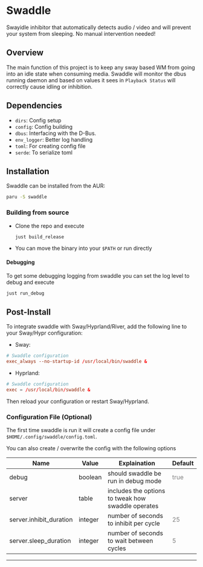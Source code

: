 # Swaddle

Swayidle inhibitor that automatically detects audio / video and will prevent your system from sleeping. No manual intervention needed!

## Overview

The main function of this project is to keep any sway based WM from going into an idle state when consuming media. Swaddle will monitor the dbus running daemon and based on values it sees in `Playback Status` will correctly cause idling or inhibition.

## Dependencies

* `dirs`: Config setup
* `config`: Config building
* `dbus`: Interfacing with the D-Bus.
* `env_logger`: Better log handling
* `toml`: For creating config file
* `serde`: To serialize toml

## Installation

Swaddle can be installed from the AUR:

```bash
paru -S swaddle
```

### Building from source

* Clone the repo and execute

   ```bash
   just build_release
   ```

* You can move the binary into your `$PATH` or run directly

#### Debugging

To get some debugging logging from swaddle you can set the log level to debug and execute

```bash
just run_debug
```

## Post-Install

 To integrate swaddle with Sway/Hyprland/River, add the following line to your Sway/Hypr configuration:

* Sway:

```conf
# Swaddle configuration
exec_always --no-startup-id /usr/local/bin/swaddle &
```

* Hyprland:

```conf
# Swaddle configuration
exec = /usr/local/bin/swaddle &
```

 Then reload your configuration or restart Sway/Hyprland.

### Configuration File (Optional)

The first time swaddle is run it will create a config file
 under `$HOME/.config/swaddle/config.toml`.

You can also create / overwrite the config with the following options  

| Name | Value | Explaination | Default |
| ---- | ----- | ------------ | ------- |
|debug|boolean|should swaddle be run in debug mode|<span style="color:grey">true</span>|
|server|table|includes the options to tweak how swaddle operates||
|server.inhibit_duration|integer|number of seconds to inhibit per cycle|<span style="color:grey">25</span>|
|server.sleep_duration|integer|number of seconds to wait between cycles|<span style="color:grey">5</span>|

---
